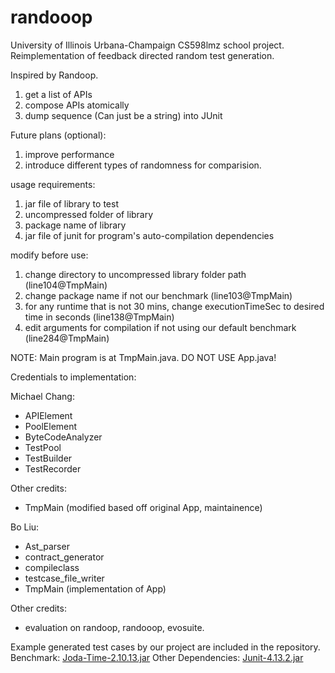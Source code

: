 # randooop

University of Illinois Urbana-Champaign CS598lmz school project.
Reimplementation of feedback directed random test generation.

Inspired by Randoop.

1. get a list of APIs
2. compose APIs atomically
3. dump sequence (Can just be a string) into JUnit

Future plans (optional):
1. improve performance
2. introduce different types of randomness for comparision.

usage requirements:
1. jar file of library to test
2. uncompressed folder of library
3. package name of library
4. jar file of junit for program's auto-compilation dependencies

modify before use:
1. change directory to uncompressed library folder path (line104@TmpMain)
2. change package name if not our benchmark (line103@TmpMain)
3. for any runtime that is not 30 mins, change executionTimeSec to desired time in seconds (line138@TmpMain)
4. edit arguments for compilation if not using our default benchmark (line284@TmpMain)

NOTE: Main program is at TmpMain.java. DO NOT USE App.java!

Credentials to implementation:

  Michael Chang:
  * APIElement
  * PoolElement
  * ByteCodeAnalyzer
  * TestPool
  * TestBuilder
  * TestRecorder
  
  Other credits:
  * TmpMain (modified based off original App, maintainence)
  
  Bo Liu:
  * Ast_parser
  * contract_generator
  * compileclass
  * testcase_file_writer
  * TmpMain (implementation of App)
  
  Other credits:
  * evaluation on randoop, randooop, evosuite.


Example generated test cases by our project are included in the repository.
Benchmark: [Joda-Time-2.10.13.jar](https://github.com/JodaOrg/joda-time/releases/download/v2.10.13/joda-time-2.10.13.jar)
Other Dependencies: [Junit-4.13.2.jar](https://search.maven.org/remotecontent?filepath=junit/junit/4.13.2/junit-4.13.2.jar)

